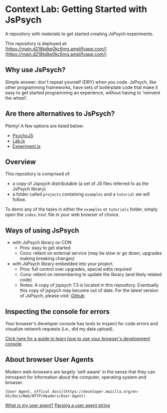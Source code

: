 # Context Lab: Getting Started with JsPsych
 A repository with materials to get started creating JsPsych experiments.

This repository is deployed at: [https://main.d218kdke0kc6mg.amplifyapp.com/](https://main.d218kdke0kc6mg.amplifyapp.com/)

## Why use JsPsych?
Simple answer: don't repeat yourself (DRY) when you code. JsPsych, like other programming frameworks, have sets of boilerplate code that make it easy to get started programming an experience, without having to 'reinvent the wheel'.

## Are there alternatives to JsPsych?

Plenty! A few options are listed below:
- [PsychoJS](https://www.psychopy.org/online/psychojsCode.html)
- [Lab.js](https://lab.js.org/)
- [Experiment.js](http://longouyang.github.io/even-odd/docs/experiment.html)

## Overview

This repository is comprised of:
- a copy of Jspsych distributable (a set of JS files referred to as the JsPsych library)
- a folder called `projects` containing `examples` and a `tutorial` we will follow.

To demo any of the tasks in either the `examples` or `tutorials` folder, simply open the `index.html` file in your web browser of choice.

## Ways of using JsPsych

- with JsPsych library on CDN
    - Pros: easy to get started
    - Cons: relient on external service (may be slow or go down, upgrades making breaking changes)
- with JsPsych library embedded into your project. 
    - Pros: full control over upgrades, special edits required
    - Cons: relient on remembering to update the library (and likely related code)
    - Notes: A copy of jspsych 7.3 is located in this repository. Eventually this copy of jspsych may become out of date. For the latest version of JsPsych, please visit:
[Github](https://github.com/jspsych/jsPsych)

## Inspecting the console for errors
Your browser's developer console has tools to inspect for code errors and visualize network requests (i.e., did my data upload).

[Click here for a guide to learn how to use your browser's development console](https://balsamiq.com/support/faqs/browserconsole/#:~:text=Google%20Chrome,-To%20open%20the&text=You%20can%20also%20use%20Option,or%20in%20a%20new%20window.).

## About browser User Agents

Modern web-browsers are largely 'self-aware' in the sense that they can introspect for information about the computer, operating system and browser.

```The User-Agent request header is a characteristic string that lets servers and network peers identify the application, operating system, vendor, and/or version of the requesting user agent.
[User Agent, offical docs](https://developer.mozilla.org/en-US/docs/Web/HTTP/Headers/User-Agent)
```

[What is my user agent?](https://www.whatismybrowser.com/detect/what-is-my-user-agent/)
[Parsing a user agent string](https://developers.whatismybrowser.com/useragents/parse/)